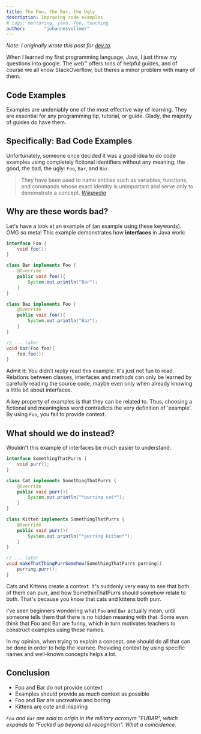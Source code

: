 ```yaml
---
title: The Foo, the Bar, the Ugly
description: Improving code examples
# tags: mentoring, java, foo, teaching
author:       "johannesvollmer"
---
```


*Note: I originally wrote this post for [dev.to](https://dev.to/ryanous/the-foo-the-bar-the-ugly-5c71).*


When I learned my first programming language, Java, I just threw my questions into google. The web&#8482; offers tons of helpful guides, and of course we all know StackOverflow, but theres a minor problem with many of them.


## Code Examples

Examples are undeniably one of the most effective way of learning. They are essential for any programming tip, tutorial, or guide. Glady, the majority of guides do have them.

## Specifically: Bad Code Examples

Unfortunately, someone once decided it was a good idea to do code examples using completely fictional identifiers without any meaning; the good, the bad, the ugly: `Foo`, `Bar`, and `Baz`. 

> They have been used to name entities such as variables, functions, and commands whose exact identity is unimportant and serve only to demonstrate a concept. *[Wikipedia](https://en.wikipedia.org/w/index.php?title=Foobar&oldid=804411222)*


## Why are these words bad?

Let's have a look at an example of (an example using these keywords). OMG so meta! 
This example demonstrates how __interfaces__ in Java work:
```java
interface Foo {
    void foo();
}

class Bar implements Foo {
    @Override 
    public void foo(){
        System.out.println("Bar");
    }
}

class Baz implements Foo {
    @Override 
    public void foo(){
        System.out.println("Baz");
    }    
}

// ... later
void baz(Foo foo){
    foo.foo();
}
```

Admit it: You didn't _really_ read this example. It's just not fun to read. Relations between classes, interfaces and methods can only be learned by carefully reading the source code, maybe even only when already knowing a little bit about interfaces.


A key property of examples is that they can be related to. Thus, choosing a fictional and meaningless word contradicts the very definition of 'example'. By using `Foo`, you fail to provide context. 

## What should we do instead?

Wouldn't this example of interfaces be much easier to understand:
```java
interface SomethingThatPurrs {
    void purr();
}

class Cat implements SomethingThatPurrs {
    @Override 
    public void purr(){
        System.out.println("*purring cat*");
    }
}

class Kitten implements SomethingThatPurrs {
    @Override 
    public void purr(){
        System.out.println("*purring kitten*");
    }    
}

// ... later
void makeThatThingPurrSomehow(SomethingThatPurrs purring){
    purring.purr();
}
```

Cats and Kittens create a context. It's suddenly very easy to see that both of them can purr, and how SomethinThatPurrs should somehow relate to both. That's because you know that cats and kittens both purr.


I've seen beginners wondering what `Foo` and `Bar` actually mean, until someone tells them that there is no hidden meaning with that. Some even think that Foo and Bar are funny, which in turn motivates teachers to construct examples using these names.


In my opinion, when trying to explain a concept, one should do all that can be done in order to help the learnee. Providing context by using specific names and well-known concepts helps a lot.




## Conclusion
- Foo and Bar do not provide context
- Examples should provide as much context as possible
- Foo and Bar are uncreative and boring
- Kittens are cute and inspiring


_`Foo` and `Bar` are said to origin in the military acronym "FUBAR", which expands to "Fucked up beyond all recognition". What a coincidence._
